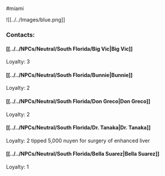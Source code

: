 #miami 

![[../../Images/blue.png]]
### Contacts:
#### [[../../NPCs/Neutral/South Florida/Big Vic|Big Vic]]
Loyalty: 3

#### [[../../NPCs/Neutral/South Florida/Bunnie|Bunnie]]
Loyalty: 2

#### [[../../NPCs/Neutral/South Florida/Don Greco|Don Greco]]
Loyalty: 2

#### [[../../NPCs/Neutral/South Florida/Dr. Tanaka|Dr. Tanaka]]
Loyalty: 2
tipped 5,000 nuyen for surgery of enhanced liver

#### [[../../NPCs/Neutral/South Florida/Bella Suarez|Bella Suarez]]
Loyalty: 1
